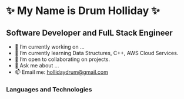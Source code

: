 # ✨  My Name is Drum Holliday ✨

## Software Developer and FulL Stack Engineer

- 🔭 I’m currently working on ...
- 🌱 I’m currently learning Data Structures, C++, AWS Cloud Services. 
- 👯 I’m open to collaborating on projects.
- 💬 Ask me about ...
- 📫 Email me: hollidaydrum@gmail.com 


### Languages and Technologies

